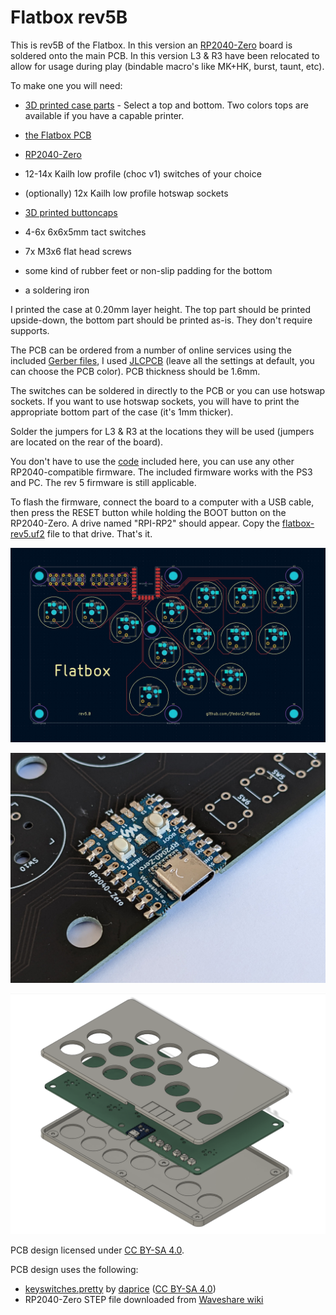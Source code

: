 # Flatbox rev5B

This is rev5B of the Flatbox. In this version an [RP2040-Zero](https://www.waveshare.com/rp2040-zero.htm) board is soldered onto the main PCB.
In this version L3 & R3 have been relocated to allow for usage during play (bindable macro's like MK+HK, burst, taunt, etc). 


To make one you will need:

* [3D printed case parts](../manufacturing-files) - Select a top and bottom. Two colors tops are available if you have a capable printer.
* [the Flatbox PCB](../manufacturing-files)
* [RP2040-Zero](https://www.waveshare.com/rp2040-zero.htm)

* 12-14x Kailh low profile (choc v1) switches of your choice
* (optionally) 12x Kailh low profile hotswap sockets
* [3D printed buttoncaps](../3d-printed-buttoncaps)
* 4-6x 6x6x5mm tact switches

* 7x M3x6 flat head screws
* some kind of rubber feet or non-slip padding for the bottom
* a soldering iron

I printed the case at 0.20mm layer height. The top part should be printed upside-down, the bottom part should be printed as-is. They don't require supports.

The PCB can be ordered from a number of online services using the included [Gerber files](../manufacturing-files), I used [JLCPCB](https://jlcpcb.com/) (leave all the settings at default, you can choose the PCB color). PCB thickness should be 1.6mm.

The switches can be soldered in directly to the PCB or you can use hotswap sockets. If you want to use hotswap sockets, you will have to print the appropriate bottom part of the case (it's 1mm thicker).

Solder the jumpers for L3 & R3 at the locations they will be used (jumpers are located on the rear of the board).

You don't have to use the [code](../firmware-rp2040) included here, you can use any other RP2040-compatible firmware. The included firmware works with the PS3 and PC. The rev 5 firmware is still applicable.


To flash the firmware, connect the board to a computer with a USB cable, then press the RESET button while holding the BOOT button on the RP2040-Zero. A drive named "RPI-RP2" should appear. Copy the [flatbox-rev5.uf2](firmware/flatbox-rev5.uf2) file to that drive. That's it.

![Flatbox rev5B KiCAD PCB](images/Flatbox-rev5b-screenshot-pcb.jpg)

![RP2040-Zero soldered on top of the PCB](images/Flatbox-rev5-rp2040-zero-soldered.jpg)

![Flatbox rev5B exploded view of the 3D printed case (option 2 selected)](images/Flatbox-rev5b-2-exploded.png)

PCB design licensed under [CC BY-SA 4.0](https://creativecommons.org/licenses/by-sa/4.0/).

PCB design uses the following:

* [keyswitches.pretty](https://github.com/daprice/keyswitches.pretty) by [daprice](https://github.com/daprice) ([CC BY-SA 4.0](https://creativecommons.org/licenses/by-sa/4.0/))
* RP2040-Zero STEP file downloaded from [Waveshare wiki](https://www.waveshare.com/wiki/RP2040-Zero)
